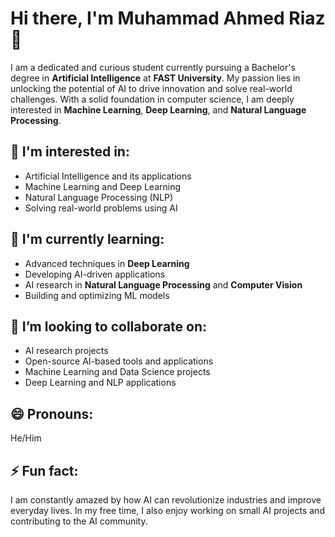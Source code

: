 # Hi there, I'm Muhammad Ahmed Riaz 👋

I am a dedicated and curious student currently pursuing a Bachelor's degree in **Artificial Intelligence** at **FAST University**. My passion lies in unlocking the potential of AI to drive innovation and solve real-world challenges. With a solid foundation in computer science, I am deeply interested in **Machine Learning**, **Deep Learning**, and **Natural Language Processing**. 

## 👀 I'm interested in:
- Artificial Intelligence and its applications
- Machine Learning and Deep Learning
- Natural Language Processing (NLP)
- Solving real-world problems using AI

## 🌱 I'm currently learning:
- Advanced techniques in **Deep Learning**
- Developing AI-driven applications
- AI research in **Natural Language Processing** and **Computer Vision**
- Building and optimizing ML models

## 💞️ I’m looking to collaborate on:
- AI research projects
- Open-source AI-based tools and applications
- Machine Learning and Data Science projects
- Deep Learning and NLP applications

## 😄 Pronouns:
He/Him

## ⚡ Fun fact:
I am constantly amazed by how AI can revolutionize industries and improve everyday lives. In my free time, I also enjoy working on small AI projects and contributing to the AI community.

<!---
MuhammadAhmedRiaz/MuhammadAhmedRiaz is a ✨ special ✨ repository because its `README.md` (this file) appears on your GitHub profile.
You can click the Preview link to take a look at your changes.
--->
